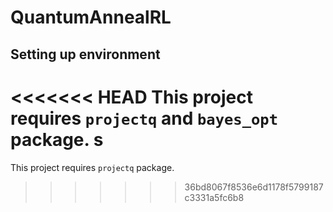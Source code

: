 # QuantumAnnealRL

## Setting up environment

<<<<<<< HEAD
This project requires `projectq` and `bayes_opt` package.
s
=======
This project requires `projectq` package.
>>>>>>> 36bd8067f8536e6d1178f5799187c3331a5fc6b8
